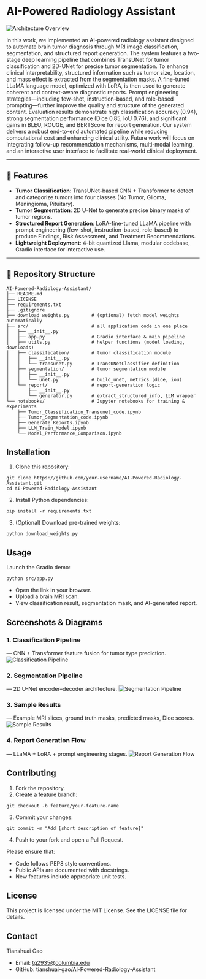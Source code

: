 # AI-Powered Radiology Assistant

![Architecture Overview](image/architecture_overview.png)

In this work, we implemented an AI-powered radiology assistant designed to automate brain tumor diagnosis through MRI image classification, segmentation, and structured report generation. The system features a two-stage deep learning pipeline that combines TransUNet for tumor classification and 2D-UNet for precise tumor segmentation. To enhance clinical interpretability, structured information such as tumor size, location, and mass effect is extracted from the segmentation masks. A fine-tuned LLaMA language model, optimized with LoRA, is then used to generate coherent and context-aware diagnostic reports. Prompt engineering strategies—including few-shot, instruction-based, and role-based prompting—further improve the quality and structure of the generated content. Evaluation results demonstrate high classification accuracy (0.94), strong segmentation performance (Dice 0.85, IoU 0.76), and significant gains in BLEU, ROUGE, and BERTScore for report generation. Our system delivers a robust end-to-end automated pipeline while reducing computational cost and enhancing clinical utility. Future work will focus on integrating follow-up recommendation mechanisms, multi-modal learning, and an interactive user interface to facilitate real-world clinical deployment.

---

## 🚀 Features

- **Tumor Classification**: TransUNet-based CNN + Transformer to detect and categorize tumors into four classes (No Tumor, Glioma, Meningioma, Pituitary).  
- **Tumor Segmentation**: 2D U-Net to generate precise binary masks of tumor regions.  
- **Structured Report Generation**: LoRA-fine-tuned LLaMA pipeline with prompt engineering (few-shot, instruction-based, role-based) to produce Findings, Risk Assessment, and Treatment Recommendations.  
- **Lightweight Deployment**: 4-bit quantized Llama, modular codebase, Gradio interface for interactive use.  
---

## 📂 Repository Structure

```text
AI-Powered-Radiology-Assistant/
├── README.md
├── LICENSE
├── requirements.txt
├── .gitignore
├── download_weights.py        # (optional) fetch model weights automatically
├── src/                       # all application code in one place
│   ├── __init__.py
│   ├── app.py                 # Gradio interface & main pipeline
│   ├── utils.py               # helper functions (model loading, downloads)
│   ├── classification/        # tumor classification module
│   │   ├── __init__.py
│   │   └── transunet.py       # TransUNetClassifier definition
│   ├── segmentation/          # tumor segmentation module
│   │   ├── __init__.py
│   │   └── unet.py            # build_unet, metrics (dice, iou)
│   └── report/                # report-generation logic
│       ├── __init__.py
│       └── generator.py       # extract_structured_info, LLM wrapper
└── notebooks/                 # Jupyter notebooks for training & experiments
    ├── Tumor_Classification_Transunet_code.ipynb
    ├── Tumor_Segmentation_code.ipynb
    ├── Generate_Reports.ipynb
    ├── LLM_Train_Model.ipynb
    └── Model_Performance_Comparison.ipynb
```

## Installation
1. Clone this repository:
```text
git clone https://github.com/your-username/AI-Powered-Radiology-Assistant.git
cd AI-Powered-Radiology-Assistant
```

2. Install Python dependencies:
```text
pip install -r requirements.txt
```

3. (Optional) Download pre-trained weights:
```text
python download_weights.py
```

## Usage
Launch the Gradio demo:
```text
python src/app.py
```
- Open the link in your browser.
- Upload a brain MRI scan.
- View classification result, segmentation mask, and AI-generated report.

## Screenshots & Diagrams
### 1. **Classification Pipeline**
— CNN + Transformer feature fusion for tumor type prediction.
![Classification Pipeline](image/classification_pipeline.png)

### 2. **Segmentation Pipeline**  
— 2D U-Net encoder–decoder architecture.
![Segmentation Pipeline](image/segmentation_pipeline.png)  

### 3. **Sample Results**
— Example MRI slices, ground truth masks, predicted masks, Dice scores.
![Sample Results](image/sample_results.png)  

### 4. **Report Generation Flow** 
— LLaMA + LoRA + prompt engineering stages.
![Report Generation Flow](image/report_pipeline.png)  

## Contributing
1. Fork the repository.
2. Create a feature branch:
```text
git checkout -b feature/your-feature-name
```
3. Commit your changes:
```text
git commit -m "Add [short description of feature]"
```
4. Push to your fork and open a Pull Request.

Please ensure that:
- Code follows PEP8 style conventions.
- Public APIs are documented with docstrings.
- New features include appropriate unit tests.

## License
This project is licensed under the MIT License. See the LICENSE file for details.

## Contact
Tianshuai Gao
- Email: tg2935@columbia.edu
- GitHub: tianshuai-gao/AI-Powered-Radiology-Assistant
